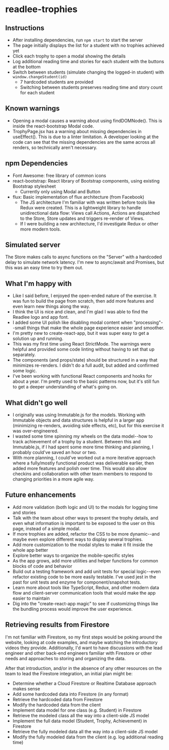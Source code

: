 # readlee-trophies

## Instructions

* After installing dependencies, run `npm start` to start the server
* The page initially displays the list for a student with no trophies achieved yet
* Click each trophy to open a modal showing the details
* Log additional reading time and stories for each student with the buttons at the bottom
* Switch between students (simulate changing the logged-in student) with `window.changeStudent(id)`
  * 7 hardcoded students are provided
  * Switching between students preserves reading time and story count for each student

## Known warnings

* Opening a modal causes a warning about using findDOMNode(). This is inside the
react-bootstrap Modal code.
* TrophyPage.jsx has a warning about missing dependencies in useEffect(). This is due
to a linter limitation. A developer looking at the code can see that the missing
dependencies are the same across all renders, so technically aren't necessary.

## npm Dependencies

* Font Awesome: free library of common icons
* react-bootstrap: React library of Bootstrap components, using existing Bootstrap stylesheet
  * Currently only using Modal and Button
* flux: Basic implementation of flux architecture (from Facebook)
  * The JS architecture I'm familiar with was written before tools like Redux were created.
  This is a lightweight library to handle unidirectional data flow: Views call Actions,
  Actions are dispatched to the Store, Store updates and triggers re-render of Views.
  * If I were building a new architecture, I'd investigate Redux or other more modern tools.

## Simulated server

The Store makes calls to async functions on the "Server" with a hardcoded delay to
simulate network latency. I'm new to async/await and Promises, but this was an easy time
to try them out.

## What I'm happy with

* Like I said before, I enjoyed the open-ended nature of the exercise. It was fun to
build the page from scratch, then add more features and even learn new things along
the way.
* I think the UI is nice and clean, and I'm glad I was able to find the Readlee logo
and app font.
* I added some UI polish like disabling modal content when "processing"--small things
that make the whole page experience easier and smoother.
* I'm pretty new to create-react-app, but it was super easy to get a solution up and
running.
* This was my first time using React StrictMode. The warnings were helpful and
provided some code linting without having to set that up separately.
* The components (and props/state) should be structured in a way that minimizes
re-renders. I didn't do a full audit, but added and confirmed some logic.
* I've been working with functional React components and hooks for about a year. I'm
pretty used to the basic patterns now, but it's still fun to get a deeper understanding
of what's going on.

## What didn't go well

* I originally was using Immutable.js for the models. Working with Immutable objects
and data structures is helpful in a larger app (minimizing re-renders, avoiding side
effects, etc), but for this exercise it was over-engineered.
* I wasted some time spinning my wheels on the data model--how to track achievement
of a trophy by a student. Between this and Immutable.js, if I had spent some more
time thinking and planning, I probably could've saved an hour or two.
* With more planning, I could've worked out a more iterative approach where a fully/mostly
functional product was deliverable earlier, then added more features and polish over
time. This would also allow checkins and collaboration with other team members to
respond to changing priorities in a more agile way.

## Future enhancements

* Add more validation (both logic and UI) to the modals for logging time and stories
* Talk with the team about other ways to present the trophy details, and even what
information is important to be exposed to the user on this page, instead of a simple
modal.
* If more trophies are added, refactor the CSS to be more dynamic--and maybe even
explore different ways to display several trophies.
* Add more customization to the modal styles to make it fit inside the whole app better
* Explore better ways to organize the mobile-specific styles
* As the app grows, add more utilities and helper functions for common blocks of code
and behavior
* Build out a testing framework and add unit tests for special logic--even refactor
existing code to be more easily testable. I've used jest in the past for unit tests
and enzyme for component/snapshot tests.
* Learn more about tools like TypeScript, Redux, and other modern data flow and
client-server communication tools that would make the app easier to maintain
* Dig into the "create-react-app magic" to see if customizing things like the bundling
process would improve the user experience.

## Retrieving results from Firestore

I'm not familiar with Firestore, so my first steps would be poking around the website,
looking at code examples, and maybe watching the introductory videos they provide.
Additionally, I'd want to have discussions with the lead engineer and other back-end
engineers familiar with Firestore or other needs and approaches to storing and
organizing the data.

After that introduction, and/or in the absence of any other resources on the team
to lead the Firestore integration, an initial plan might be:

* Determine whether a Cloud Firestore or Realtime Database approach makes sense
* Add some hardcoded data into Firestore (in any format)
* Retrieve the hardcoded data from Firestore
* Modify the hardcoded data from the client
* Implement data model for one class (e.g. Student) in Firestore
* Retrieve the modeled class all the way into a client-side JS model
* Implement the full data model (Student, Trophy, Achievement) in Firestore
* Retrieve the fully modeled data all the way into a client-side JS model
* Modify the fully modeled data from the client (e.g. log additional reading time)
